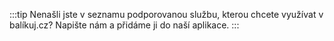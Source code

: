 ﻿:::tip
Nenašli jste v seznamu podporovanou službu, kterou chcete využívat v balíkuj.cz? Napište nám a přidáme ji do naší aplikace.
:::